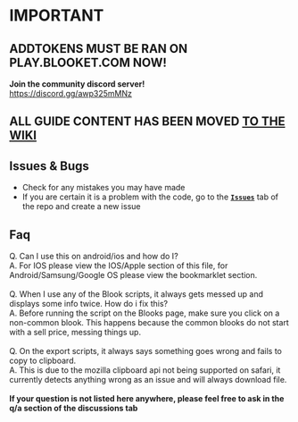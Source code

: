 # **IMPORTANT**
## **ADDTOKENS MUST BE RAN ON PLAY.BLOOKET.COM NOW!**
**Join the community discord server!** <br>
https://discord.gg/awp325mMNz

##  ALL GUIDE CONTENT HAS BEEN MOVED [TO THE WIKI](https://github.com/GooseterV/Blooket/wiki/)



## Issues & Bugs
- Check for any mistakes you may have made 
- If you are certain it is a problem with the code, go to the [**`Issues`**](https://github.com/GooseterV/Blooket/issues/new) tab of the repo and create a new issue


## Faq

Q. Can I use this on android/ios and how do I?
</br>
A. For IOS please view the IOS/Apple section of this file, for Android/Samsung/Google OS please view the bookmarklet section.
</br>
</br>
Q. When I use any of the Blook scripts, it always gets messed up and displays some info twice. How do i fix this?
</br>
A. Before running the script on the Blooks page, make sure you click on a non-common blook. This happens because the common blooks do not start with a sell price, messing things up.
</br>
</br>
Q. On the export scripts, it always says something goes wrong and fails to copy to clipboard.
</br>
A. This is due to the mozilla clipboard api not being supported on safari, it currently detects anything wrong as an issue and will always download file.
</br>
</br>
**If your question is not listed here anywhere, please feel free to ask in the q/a section of the discussions tab**


